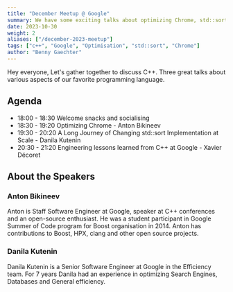```yaml
---
title: "December Meetup @ Google"
summary: We have some exciting talks about optimizing Chrome, std::sort and Engineering Lessons learned at Google
date: 2023-10-30
weight: 2
aliases: ["/december-2023-meetup"]
tags: ["c++", "Google", "Optimisation", "std::sort", "Chrome"]
author: "Benny Gaechter"
---
```


Hey everyone,
Let's gather together to discuss C++. Three great talks about various aspects of our favorite programming language.

## Agenda

* 18:00 - 18:30 Welcome snacks and socialising
* 18:30 - 19:20 Optimizing Chrome - Anton Bikineev
* 19:30 - 20:20 A Long Journey of Changing std::sort Implementation at Scale - Danila Kutenin
* 20:30 - 21:20 Engineering lessons learned from C++ at Google - Xavier Décoret


## About the Speakers
### Anton Bikineev
Anton is Staff Software Engineer at Google, speaker at C++ conferences and an open-source enthusiast. He was a student participant in Google Summer of Code program for Boost organisation in 2014. Anton has contributions to Boost, HPX, clang and other open source projects.

### Danila Kutenin
Danila Kutenin is a Senior Software Engineer at Google in the Efficiency team. For 7 years Danila had an experience in optimizing Search Engines, Databases and General efficiency.

